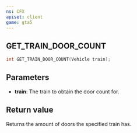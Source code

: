 ```yaml
---
ns: CFX
apiset: client
game: gta5
---
```

## GET_TRAIN_DOOR_COUNT

```c
int GET_TRAIN_DOOR_COUNT(Vehicle train);
```

## Parameters
* **train**: The train to obtain the door count for.

## Return value
Returns the amount of doors the specified train has.
